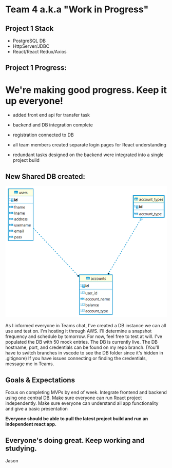# Team 4 a.k.a "Work in Progress"

## Project 1 Stack
* PostgreSQL DB
* HttpServer/JDBC
* React/React Redux/Axios

## Project 1 Progress:
# We're making good progress. Keep it up everyone!

* added front end api for transfer task
* backend and DB integration complete
* registration connected to DB

* all team members created separate login pages for React understanding
* redundant tasks designed on the backend were integrated into a single project build

## New Shared DB created:
![DB Schema v.2](https://github.com/230123-UTA-SH-Java-React-AWS/Team4Project1/blob/dcd5b8d1246e848fc66b56b3f60eda34c44e6b10/DB/MOCK_DB/postgres%20-%20Team4Project1v.2.png)

As I informed everyone in Teams chat, I've created a DB instance we can all use and test on.
I'm hosting it through AWS. I'll determine a snapshot frequency and schedule by tomorrow.
For now, feel free to test at will.
I've populated the DB with 50 mock entries. The DB is currently live. 
The DB hostname, port, and credentials can be found on my repo branch.
(You'll have to switch branches in vscode to see the DB folder since it's hidden in .gitignore)
If you have issues connecting or finding the credentials, message me in Teams.

## Goals & Expectations
Focus on completing MVPs by end of week.
Integrate frontend and backend using one central DB.
Make sure everyone can run React project independently.
Make sure everyone can understand all app functionality and give a basic presentation

**Everyone should be able to pull the latest project build and run an independent react app.**


## Everyone's doing great. Keep working and studying.
Jason




